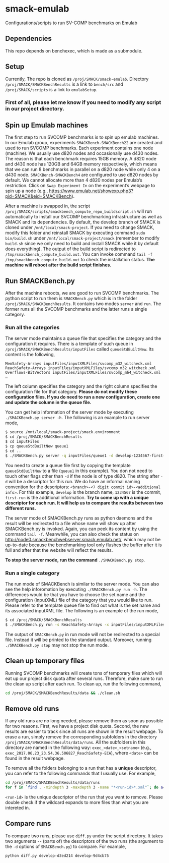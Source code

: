 # smack-emulab
Configurations/scripts to run SV-COMP benchmarks on Emulab

## Dependencies
This repo depends on benchexec, which is made as a submodule.

## Setup
Currently, The repo is cloned as `/proj/SMACK/smack-emulab`.
Directory `/proj/SMACK/SMACKBenchResults` is a link to `bench/src` and `/proj/SMACK/scripts` is a link to `emulabSetup`.

### **First of all, please let me know if you need to modify any script in our project directory.**

## Spin up Emulab machines
The first step to run SVCOMP benchmarks is to spin up emulab machines. In our Emulab group, experiments `SMACKBench-SMACKBench22` are created and used to run SVCOMP benchmarks. Each experiment contains one node (machine). We usually use d820 nodes and occasionally use d430 nodes. The reason is that each benchmark requires 15GB memory. A d820 node and d430 node has 120GB and 64GB memory respectively, which means that we can run 8 benchmarks in parallel on a d820 node while only 4 on a d430 node. `SMACKBench-SMACKBench4` are configured to use d820 nodes by default. We cannot allocate more than 4 d820 nodes per Emulab’s restriction. Click on `Swap Experiment In` on the experiment’s webpage to spin up a node (e.g., https://www.emulab.net/showexp.php3?pid=SMACK&eid=SMACKBench).

After a machine is swapped in, the script `/proj/SMACK/scripts/smackbench_compute_repo_buildscript.sh` will run automatically to install our SVCOMP benchmarking infrastructure as well as SMACK and its dependencies. By default, the develop branch of SMACK is cloned under `/mnt/local/smack-project`. If you need to change SMACK, modify this folder and reinstall SMACK by executing command `sudo bin/build.sh` under `/mnt/local/smack-project/smack` (remember to modify `build.sh` since we only need to build and install SMACK while it by default does everything). The output of the build script is redirected to `/tmp/smackbench_compute_build.out`. You can invoke command `tail -f /tmp/smackbench_compute_build.out` to check the installation status. **The machine will reboot after the build script finishes.** 

## Run SMACKBench.py
After the machine reboots, we are good to run SVCOMP benchmarks. The python script to run them is `SMACKBench.py` which is in the folder `/proj/SMACK/SMACKBenchResults`. It contains two modes `server` and `run`. The former runs all the SVCOMP benchmarks and the latter runs a single category.

### Run all the categories
The server mode maintains a queue file that specifies the category and the configuration it requires. There is a template of such queue in `/proj/SMACK/SMACKBenchResults/inputFiles` called `queueStdBuiltNew`. Its content is the following,

```
MemSafety-Arrays inputFiles/inputXMLFiles/svcomp_m32_witcheck.xml
ReachSafety-Arrays inputFiles/inputXMLFiles/svcomp_m32_witcheck.xml
Overflows-BitVectors inputFiles/inputXMLFiles/svcomp_m64_witcheck.xml
…
```
The left column specifies the category and the right column specifies the configuration file for that category. **Please do not modify these configuration files. If you do need to run a new configuration, create one and update the column in the queue file.**

You can get help information of the server mode by executing `./SMACKBench.py server -h`. The following is an example to run server mode,

``` bash
$ source /mnt/local/smack-project/smack.environment
$ cd /proj/SMACK/SMACKBenchResults
$ cd inputFiles
$ cp queueStdBuiltNew queue1
$ cd ..
$ ./SMACKBench.py server -q inputFiles/queue1 -d develop-1234567-first-run
```

You need to create a queue file first by copying the template `queueStdBuiltNew` to a file (`queue1` in this example). You don not need to touch other flags other than `-d` if the node is of type d820. The string after `-d` will be a descriptor for this run. We do have an informal naming convention for the descriptors: `<branch>-<7 digit commit id>-<additional info>`. For this example, `develop` is the branch name, `1234567` is the commit, `first-run` is the additional information. **Try to come up with a unique descriptor for each run. It will help us to compare the results between two different runs.**

The server mode of SMACKBench.py runs as python daemons and the result will be redirected to a file whose name will show up after SMACKBench.py is invoked. Again, you can peek its content by using the command `tail -f`. Meanwhile, you can also check the status on http://node0.smackbenchwebserver.smack.emulab.net/, which may not be up-to-date because the benchmarking tool only flushes the buffer after it is full and after that the website will reflect the results.

**To stop the server mode, run the command** `./SMACKBench.py stop`.

### Run a single category
The run mode of SMACKBench is similar to the server mode. You can also see the help inforomation by executing `./SMACKBench.py run -h`. The differences would be that you have to choose the set name and the configuration (inputXML) file of the category that you would like to run. Please refer to the template queue file to find out what is the set name and its associated inputXML file. The following is an example of the run mode,

```bash
$ cd /proj/SMACK/SMACKBenchResults
$ ./SMACKBench.py run -s ReachSafety-Arrays -x inputFiles/inputXMLFiles/svcomp_m32_witcheck.xml -d develop-1234567-first-run
```
The output of `SMACKBench.py` in run mode will not be redirected to a special file. Instead it will be printed to the standard output. Moreover, running `./SMACKBench.py stop` may not stop the run mode.

## Clean up temporary files
Running SVCOMP benchmarks will create tons of temporary files which will eat up our project disk quota after several runs. Therefore, make sure to run the clean up script after each run. To clean up, run the following command,

```bash
cd /proj/SMACK/SMACKBenchResults/data && ./clean.sh
```

## Remove old runs
If any old runs are no long needed, please remove them as soon as possible for two reasons. First, we have a project disk quota. Second, the new results are easier to track since all runs are shown in the result webpage. To erase a run, simply remove the corresponding subfolders in the directory `/proj/SMACK/SMACKBenchResults/data/runs`. All the subfolders in this directory are named in the following way: `exec_<date>_<setname>` (e.g., `exec_2017.06.23_23.54.36.506827_ReachSafety-ECA`), where `<date>` can be found in the result webpage.

To remove all the folders belonging to a run that has a **unique** descriptor, you can refer to the following commands that I usually use. For example,
```bash
cd /proj/SMACK/SMACKBenchResults/data/runs
for f in `find . -mindepth 3 -maxdepth 3 -name "*<run-id>*.xml"`; do a=`dirname $f`; b=`dirname $a`; echo $b; done | xargs -n 1 -P 32 rm -r
```
`<run-id>` is the unique descriptor of the run that you want to remove. Please double check if the wildcard expands to more files than what you are intereted in.


## Compare runs

To compare two runs, please use `diff.py` under the script directory. It takes two arguments -- (parts of) the descriptors of the two runs (the argument to the `-d` options of `SMACKBench.py`) to compare. For example,

```bash
python diff.py develop-d3ed214 develop-9d4cb75
```

